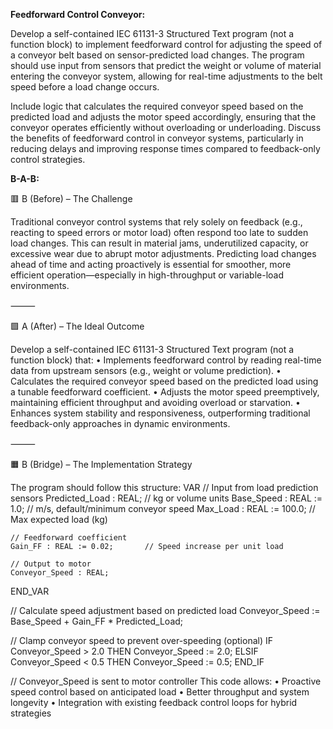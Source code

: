 **Feedforward Control Conveyor:**

Develop a self-contained IEC 61131-3 Structured Text program (not a function block) to implement feedforward control for adjusting the speed of a conveyor belt based on sensor-predicted load changes. The program should use input from sensors that predict the weight or volume of material entering the conveyor system, allowing for real-time adjustments to the belt speed before a load change occurs.

Include logic that calculates the required conveyor speed based on the predicted load and adjusts the motor speed accordingly, ensuring that the conveyor operates efficiently without overloading or underloading. Discuss the benefits of feedforward control in conveyor systems, particularly in reducing delays and improving response times compared to feedback-only control strategies.


**B-A-B:**

🟥 B (Before) – The Challenge

Traditional conveyor control systems that rely solely on feedback (e.g., reacting to speed errors or motor load) often respond too late to sudden load changes. This can result in material jams, underutilized capacity, or excessive wear due to abrupt motor adjustments. Predicting load changes ahead of time and acting proactively is essential for smoother, more efficient operation—especially in high-throughput or variable-load environments.

⸻

🟩 A (After) – The Ideal Outcome

Develop a self-contained IEC 61131-3 Structured Text program (not a function block) that:
	•	Implements feedforward control by reading real-time data from upstream sensors (e.g., weight or volume prediction).
	•	Calculates the required conveyor speed based on the predicted load using a tunable feedforward coefficient.
	•	Adjusts the motor speed preemptively, maintaining efficient throughput and avoiding overload or starvation.
	•	Enhances system stability and responsiveness, outperforming traditional feedback-only approaches in dynamic environments.

⸻

🟧 B (Bridge) – The Implementation Strategy

The program should follow this structure:
VAR
    // Input from load prediction sensors
    Predicted_Load : REAL;        // kg or volume units
    Base_Speed : REAL := 1.0;     // m/s, default/minimum conveyor speed
    Max_Load : REAL := 100.0;     // Max expected load (kg)
    
    // Feedforward coefficient
    Gain_FF : REAL := 0.02;       // Speed increase per unit load

    // Output to motor
    Conveyor_Speed : REAL;
END_VAR

// Calculate speed adjustment based on predicted load
Conveyor_Speed := Base_Speed + Gain_FF * Predicted_Load;

// Clamp conveyor speed to prevent over-speeding (optional)
IF Conveyor_Speed > 2.0 THEN
    Conveyor_Speed := 2.0;
ELSIF Conveyor_Speed < 0.5 THEN
    Conveyor_Speed := 0.5;
END_IF

// Conveyor_Speed is sent to motor controller
This code allows:
	•	Proactive speed control based on anticipated load
	•	Better throughput and system longevity
	•	Integration with existing feedback control loops for hybrid strategies
